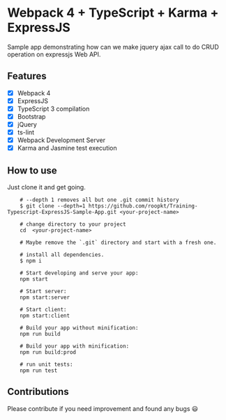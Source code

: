 # Webpack 4 + TypeScript + Karma + ExpressJS

Sample app demonstrating how can we make jquery ajax call to do CRUD operation on expressjs Web API.

## Features

- [x] Webpack 4
- [x] ExpressJS
- [x] TypeScript 3 compilation
- [x] Bootstrap
- [x] jQuery
- [x] ts-lint
- [x] Webpack Development Server
- [x] Karma and Jasmine test execution

## How to use

Just clone it and get going.

        # --depth 1 removes all but one .git commit history
        $ git clone --depth=1 https://github.com/roopkt/Training-Typescript-ExpressJS-Sample-App.git <your-project-name>

        # change directory to your project
        cd  <your-project-name>

        # Maybe remove the `.git` directory and start with a fresh one.

        # install all dependencies.
        $ npm i

        # Start developing and serve your app:
        npm start

        # Start server:
        npm start:server

        # Start client:
        npm start:client

        # Build your app without minification:
        npm run build

        # Build your app with minification:
        npm run build:prod

        # run unit tests:
        npm run test

## Contributions

Please contribute if you need improvement and found any bugs :smiley:
